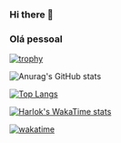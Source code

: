 ### Hi there 👋
### Olá pessoal

<!--
**wisekeep/wisekeep** is a ✨ _special_ ✨ repository because its `README.md` (this file) appears on your GitHub profile.

Here are some ideas to get you started:

- 🔭 I’m currently working on ...
- 🌱 I’m currently learning ...
- 👯 I’m looking to collaborate on ...
- 🤔 I’m looking for help with ...
- 💬 Ask me about ...
- 📫 How to reach me: ...
- 😄 Pronouns: ...
- ⚡ Fun fact: ...
-->

[![trophy](https://github-profile-trophy.vercel.app/?username=wisekeep&theme=onedark)](https://github.com/ryo-ma/github-profile-trophy)

![Anurag's GitHub stats](https://github-readme-stats.vercel.app/api?username=wisekeep&show_icons=true&theme=dark&locale=en&show=reviews,discussions_started,discussions_answered,prs_merged,prs_merged_percentage)


[![Top Langs](https://github-readme-stats.vercel.app/api/top-langs/?username=wisekeep&layout=pie&theme=dark&locale=en)](https://github.com/anuraghazra/github-readme-stats)

[![Harlok's WakaTime stats](https://github-readme-stats.vercel.app/api/wakatime?username=wisekeep&theme=dark)](https://github.com/anuraghazra/github-readme-stats)

[![wakatime](https://wakatime.com/badge/user/018bc148-2ce8-4eef-abd1-e23ec6ca39a7.svg)](https://wakatime.com/@018bc148-2ce8-4eef-abd1-e23ec6ca39a7)
